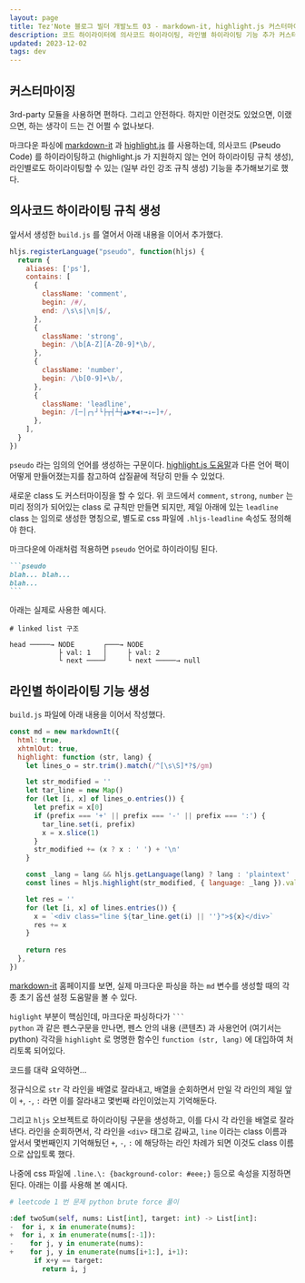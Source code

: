 ```yaml
---
layout: page
title: Tez'Note 블로그 빌더 개발노트 03 - markdown-it, highlight.js 커스터마이징
description: 코드 하이라이터에 의사코드 하이라이팅, 라인별 하이라이팅 기능 추가 커스터마이징
updated: 2023-12-02
tags: dev
---
```


## 커스터마이징

3rd-party 모듈을 사용하면 편하다. 그리고 안전하다. 하지만 이런것도 있었으면, 이랬으면, 하는 생각이 드는 건 어쩔 수 없나보다.

마크다운 파싱에 [markdown-it](https://github.com/markdown-it/markdown-it#readme) 과 [highlight.js](https://highlightjs.org/) 를 사용하는데, 의사코드 (Pseudo Code) 를 하이라이팅하고 (highlight.js 가 지원하지 않는 언어 하이라이팅 규칙 생성), 라인별로도 하이라이팅할 수 있는 (일부 라인 강조 규칙 생성) 기능을 추가해보기로 했다.

## 의사코드 하이라이팅 규칙 생성

앞서서 생성한 `build.js` 를 열어서 아래 내용을 이어서 추가했다.

```js
hljs.registerLanguage("pseudo", function(hljs) {
  return {
    aliases: ['ps'],
    contains: [
      {
        className: 'comment',
        begin: /#/,
        end: /\s\s|\n|$/,
      },
      {
        className: 'strong',
        begin: /\b[A-Z][A-Z0-9]*\b/,
      },
      {
        className: 'number',
        begin: /\b[0-9]+\b/,
      },
      {
        className: 'leadline',
        begin: /[─│┌┐┘└├┬┤┴┼▲▶▼◀↑→↓←]+/,
      },
    ],
  }
})
```

`pseudo` 라는 임의의 언어를 생성하는 구문이다. [highlight.js 도움말](https://highlightjs.readthedocs.io/en/latest/language-guide.html)과 다른 언어 팩이 어떻게 만들어졌는지를 참고하여 삽질끝에 적당히 만들 수 있었다.

새로운 class 도 커스터마이징을 할 수 있다. 위 코드에서 `comment`, `strong`, `number` 는 미리 정의가 되어있는 class 로 규칙만 만들면 되지만, 제일 아래에 있는 `leadline` class 는 임의로 생성한 명칭으로, 별도로 css 파일에 `.hljs-leadline` 속성도 정의해야 한다.

마크다운에 아래처럼 적용하면 `pseudo` 언어로 하이라이팅 된다.

````markdown
```pseudo
blah... blah...
blah...
``` 
````

아래는 실제로 사용한 예시다.

```pseudo
# linked list 구조

head ─────→ NODE       ┌───→ NODE
            ├ val: 1   │     ├ val: 2
            └ next ────┘     └ next ─────→ null
```

## 라인별 하이라이팅 기능 생성

`build.js` 파일에 아래 내용을 이어서 작성했다.

```js
const md = new markdownIt({
  html: true,
  xhtmlOut: true,
  highlight: function (str, lang) {
    let lines_o = str.trim().match(/^[\s\S]*?$/gm)

    let str_modified = ''
    let tar_line = new Map()
    for (let [i, x] of lines_o.entries()) {
      let prefix = x[0]
      if (prefix === '+' || prefix === '-' || prefix === ':') {
        tar_line.set(i, prefix)
        x = x.slice(1)
      }
      str_modified += (x ? x : ' ') + '\n'
    }

    const _lang = lang && hljs.getLanguage(lang) ? lang : 'plaintext'
    const lines = hljs.highlight(str_modified, { language: _lang }).value.trim().match(/^[\s\S]*?$/gm)

    let res = ''
    for (let [i, x] of lines.entries()) {
      x = `<div class="line ${tar_line.get(i) || ''}">${x}</div>`
      res += x
    }
    
    return res
  },
})
```

[markdown-it](https://github.com/markdown-it/markdown-it#init-with-presets-and-options) 홈페이지를 보면, 실제 마크다운 파싱을 하는 `md` 변수를 생성할 때의 각종 초기 옵션 설정 도움말을 볼 수 있다.

`higlight` 부분이 핵심인데, 마크다운 파싱하다가 <code>``` python</code> 과 같은 펜스구문을 만나면, 펜스 안의 내용 (콘텐츠) 과 사용언어 (여기서는 python) 각각을 `highlight` 로 명명한 함수인 `function (str, lang)` 에 대입하여 처리토록 되어있다.

코드를 대략 요약하면...

정규식으로 `str` 각 라인을 배열로 잘라내고, 배열을 순회하면서 만일 각 라인의 제일 앞이 `+`, `-`, `:` 라면 이를 잘라내고 몇번째 라인이었는지 기억해둔다.

그리고 `hljs` 오브젝트로 하이라이팅 구문을 생성하고, 이를 다시 각 라인을 배열로 잘라낸다. 라인을 순회하면서, 각 라인을 `<div>` 태그로 감싸고, `line` 이라는 class 이름과 앞서서 몇번째인지 기억해뒀던 `+`, `-`, `:` 에 해당하는 라인 차례가 되면 이것도 class 이름으로 삽입토록 했다.

나중에 css 파일에 `.line.\: {background-color: #eee;}` 등으로 속성을 지정하면 된다. 아래는 이를 사용해 본 예시다.

```python
# leetcode 1 번 문제 python brute force 풀이

:def twoSum(self, nums: List[int], target: int) -> List[int]:
-  for i, x in enumerate(nums):
+  for i, x in enumerate(nums[:-1]):
-    for j, y in enumerate(nums):
+    for j, y in enumerate(nums[i+1:], i+1):
      if x+y == target:
        return i, j
```